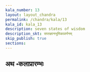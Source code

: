 ```yaml
---
kala_number: 13
layout: layout_chandra
permalink: /chandra/kala/13
kala_id: kala_13
description: seven states of wisdom
description_skt: सप्तज्ञानभूमिकावर्णनम्
skip_publish: true
sections:
---
```


<h2 class="skt">अथ ॰कलाप्रारम्भः</h2>

